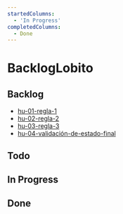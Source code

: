 ```yaml
---
startedColumns:
  - 'In Progress'
completedColumns:
  - Done
---
```


# BacklogLobito

## Backlog

- [hu-01-regla-1](tasks/hu-01-regla-1.md)
- [hu-02-regla-2](tasks/hu-02-regla-2.md)
- [hu-03-regla-3](tasks/hu-03-regla-3.md)
- [hu-04-validación-de-estado-final](tasks/hu-04-validación-de-estado-final.md)

## Todo

## In Progress

## Done
